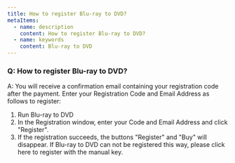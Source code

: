 ```yaml
---
title: How to register Blu-ray to DVD?
metaItems:
  - name: description
    content: How to register Blu-ray to DVD?
  - name: keywords
    content: Blu-ray to DVD
---
```


### Q: How to register Blu-ray to DVD?

A: You will receive a confirmation email containing your registration code after the payment. Enter your Registration Code and Email Address as follows to register:
1. Run Blu-ray to DVD
2. In the Registration window, enter your Code and Email Address and click "Register".
3. If the registration succeeds, the buttons "Register" and "Buy" will disappear.
If Blu-ray to DVD can not be registered this way, please click here to register with the manual key.
